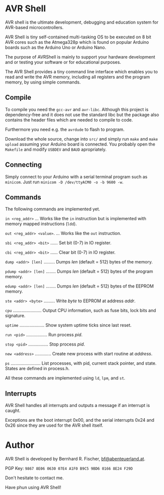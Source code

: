 # AVR Shell

AVR shell is the ultimate development, debugging and education system for
AVR-based microcontrollers.

AVR Shell is tiny self-contained multi-tasking OS to be executed on 8 bit AVR
cores such as the Atmega328p which is found on popular Arduino boards such as
the Arduino Uno or Arduino Nano.

The purpose of AVRShell is mainly to support your hardware development and or
testing your software or for educational purposes.

The AVR Shell provides a tiny command line interface which enables you to read
and write the AVR memory, including all registers and the program memory, by
using simple commands.

## Compile

To compile you need the `gcc-avr` and `avr-libc`. Although this project is
dependency-free and it does not use the standard libc but the package also
contains the header files which are needed to compile to code.

Furthermore you need e.g. the `avrdude` to flash to program.

Download the whole source, change into `src/` and simply run `make` and `make
upload` assuming your Arduino board is connected. You probably open the
`Makefile` and modify `USBDEV` and `BAUD` apropriately.

## Connecting

Simply connect to your Arduino with a serial terminal program such as `minicom`.
Just run `minicom -D /dev/ttyACM0 -o -b 9600 -w`.

## Commands

The following commands are implemented yet.

`in <reg_addr>` ... Works like the `in` instruction but is implemented with
memory mapped instructions (`ldd`).

`out <reg_addr> <value>`. ... Works like the `out` instruction.

`sbi <reg_addr> <bit>` ...... Set bit (0-7) in IO register.

`cbi <reg_addr> <bit>` ...... Clear bit (0-7) in IO register.

`dump <addr> [len]` ......... Dumps _len_ (default = 512) bytes of the memory.

`pdump <addr> [len]` ........ Dumps _len_ (default = 512) bytes of the program memory.

`edump <addr> [len]` ........ Dumps _len_ (default = 512) bytes of the EEPROM memory.

`ste <addr> <byte>` ......... Write _byte_ to EEPROM at address _addr_.

`cpu` ....................... Output CPU information, such as fuse bits, lock bits and signature.

`uptime` .................... Show system uptime ticks since last reset.

`run <pid>` ................. Run process _pid_.

`stop <pid>` ................ Stop process _pid_.

`new <address>` ............. Create new process with start routine at _address_.

`ps` ........................ List processes, with pid, current stack pointer, and state. States are defined in process.h.

All these commands are implemented using `ld`, `lpm`, and `st`.

## Interrupts

AVR Shell handles all interrupts and outputs a message if an interrupt is
caught.

Exceptions are the boot interrupt 0x00, and the serial interrupts 0x24 and 0x26
since they are used for the AVR shell itself.

# Author

AVR Shell is developed by Bernhard R. Fischer, bf@abenteuerland.at.

PGP Key: `9867 8E06 0630 07E4 A1F0 B9C5 9BD6 0166 8E24 F29D`

Don't hesitate to contact me.

Have phun using AVR Shell!

